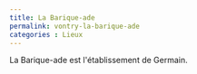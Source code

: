 ```yaml
---
title: La Barique-ade
permalink: vontry-la-barique-ade
categories : Lieux
---
```

La Barique-ade est l'établissement de Germain.
